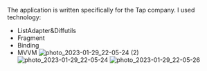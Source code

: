 The application is written specifically for the Tap company. I used technology:
- ListAdapter&Diffutils
- Fragment
- Binding
- MVVM
![photo_2023-01-29_22-05-24 (2)](https://user-images.githubusercontent.com/83122016/215352924-8598d0ef-168e-477b-871a-750f0abfd7ac.jpg)
![photo_2023-01-29_22-05-24](https://user-images.githubusercontent.com/83122016/215352933-05913773-6484-4b68-8db6-64e79b92e887.jpg)
![photo_2023-01-29_22-05-26](https://user-images.githubusercontent.com/83122016/215352940-2343aecb-bfaf-4373-81ef-e9ce14603e6a.jpg)
